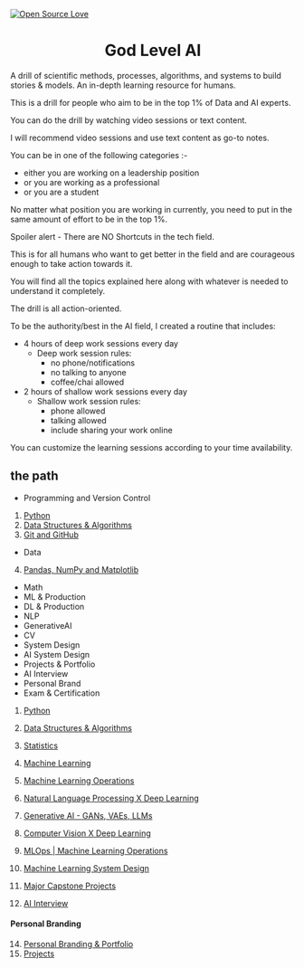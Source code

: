 [![Open Source Love](https://firstcontributions.github.io/open-source-badges/badges/open-source-v1/open-source.svg)](https://github.com/hemansnation/God-Level-AI)

<h1 align= "center" > God Level AI</h1>
<p>
A drill of scientific methods, processes, algorithms, and systems to build stories & models. An in-depth learning resource for humans.

This is a drill for people who aim to be in the top 1% of Data and AI experts.

You can do the drill by watching video sessions or text content.

I will recommend video sessions and use text content as go-to notes.

You can be in one of the following categories :-
- either you are working on a leadership position
- or you are working as a professional
- or you are a student

No matter what position you are working in currently, you need to put in the same amount of effort to be in the top 1%.

Spoiler alert - There are NO Shortcuts in the tech field.

This is for all humans who want to get better in the field and are courageous enough to take action towards it.

You will find all the topics explained here along with whatever is needed to understand it completely.

The drill is all action-oriented.

To be the authority/best in the AI field, I created a routine that includes:
- 4 hours of deep work sessions every day
    - Deep work session rules:
        - no phone/notifications
        - no talking to anyone
        - coffee/chai allowed
- 2 hours of shallow work sessions every day
    - Shallow work session rules:
        - phone allowed
        - talking allowed
        - include sharing your work online

You can customize the learning sessions according to your time availability.

</p>

## the path

- Programming and Version Control
1. [Python](./01_Python/)
2. [Data Structures & Algorithms](/02_Data%20Structures%20and%20Algorithms/)
3. [Git and GitHub](/02_Data%20Structures%20and%20Algorithms/)
- Data
4. [Pandas, NumPy and Matplotlib](/03_Pandas%20NumPy%20Matplotlib/)
- Math
- ML & Production
- DL & Production
- NLP
- GenerativeAI
- CV
- System Design
- AI System Design
- Projects & Portfolio
- AI Interview
- Personal Brand
- Exam & Certification



1. [Python](./01_Python/)
2. [Data Structures & Algorithms](/02_Data%20Structures%20and%20Algorithms/)

4. [Statistics](/04_Statistics/)
5. [Machine Learning](/05_Machine%20Learning/)
6. [Machine‌ ‌Learning‌ Operations](/06_ML%20Ops/)
7. [Natural Language Processing X Deep Learning]()
8. [Generative AI - GANs, VAEs, LLMs]()
9. [Computer Vision X Deep Learning]()
10. [MLOps | Machine Learning Operations]()
11. [Machine Learning System Design]()
12. [Major Capstone Projects]()
13. [AI Interview]()

#### Personal Branding
14. [Personal Branding & Portfolio]()
15. [Projects](/projects/)







